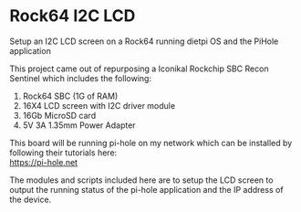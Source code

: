 # Rock64 I2C LCD
Setup an I2C LCD screen on a Rock64 running dietpi OS and the PiHole application

This project came out of repurposing a Iconikal Rockchip SBC Recon Sentinel which includes the following:
1. Rock64 SBC (1G of RAM)
2. 16X4 LCD screen with I2C driver module
3. 16Gb MicroSD card
4. 5V 3A 1.35mm Power Adapter

This board will be running pi-hole on my network which can be installed by following their tutorials here:  
https://pi-hole.net

The modules and scripts included here are to setup the LCD screen to output the running status of the pi-hole application and the IP address of the device.
